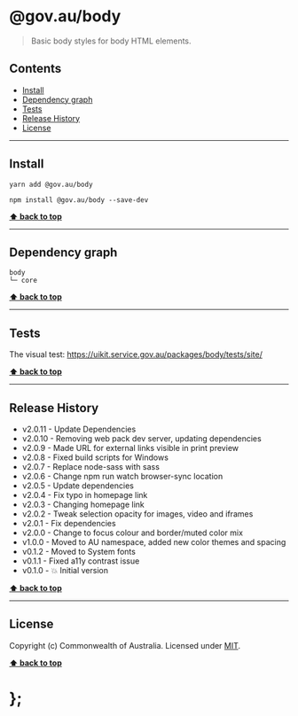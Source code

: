 @gov.au/body
============

> Basic body styles for body HTML elements.


## Contents

* [Install](#install)
* [Dependency graph](#dependency-graph)
* [Tests](#tests)
* [Release History](#release-history)
* [License](#license)


----------------------------------------------------------------------------------------------------------------------------------------------------------------


## Install


```shell
yarn add @gov.au/body
```

```shell
npm install @gov.au/body --save-dev
```


**[⬆ back to top](#contents)**


----------------------------------------------------------------------------------------------------------------------------------------------------------------


## Dependency graph

```shell
body
└─ core
```


**[⬆ back to top](#contents)**


----------------------------------------------------------------------------------------------------------------------------------------------------------------


## Tests

The visual test: https://uikit.service.gov.au/packages/body/tests/site/


**[⬆ back to top](#contents)**


----------------------------------------------------------------------------------------------------------------------------------------------------------------


## Release History

* v2.0.11 - Update Dependencies
* v2.0.10 - Removing web pack dev server, updating dependencies
* v2.0.9 - Made URL for external links visible in print preview
* v2.0.8 - Fixed build scripts for Windows
* v2.0.7 - Replace node-sass with sass
* v2.0.6 - Change npm run watch browser-sync location
* v2.0.5 - Update dependencies
* v2.0.4 - Fix typo in homepage link
* v2.0.3 - Changing homepage link
* v2.0.2 - Tweak selection opacity for images, video and iframes
* v2.0.1 - Fix dependencies
* v2.0.0 - Change to focus colour and border/muted color mix
* v1.0.0 - Moved to AU namespace, added new color themes and spacing
* v0.1.2 - Moved to System fonts
* v0.1.1 - Fixed a11y contrast issue
* v0.1.0 - 💥 Initial version


**[⬆ back to top](#contents)**


----------------------------------------------------------------------------------------------------------------------------------------------------------------


## License

Copyright (c) Commonwealth of Australia.
Licensed under [MIT](https://raw.githubusercontent.com/govau/uikit/packages/core/master/LICENSE).


**[⬆ back to top](#contents)**

# };
